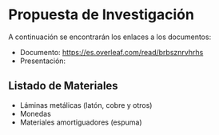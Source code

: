 # Propuesta de Investigación 

A continuación se encontrarán los enlaces a los documentos:
- Documento: https://es.overleaf.com/read/brbsznrvhrhs
- Presentación:

## Listado de Materiales
- Láminas metálicas (latón, cobre y otros)
- Monedas
- Materiales amortiguadores (espuma)
